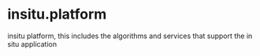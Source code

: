 insitu.platform
===============

insitu platform, this includes the algorithms and services that support the in situ application
